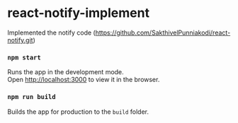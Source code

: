 # react-notify-implement

Implemented the notify code (https://github.com/SakthivelPunniakodi/react-notify.git)


### `npm start`

Runs the app in the development mode.<br />
Open [http://localhost:3000](http://localhost:3000) to view it in the browser.

### `npm run build`

Builds the app for production to the `build` folder.<br />
